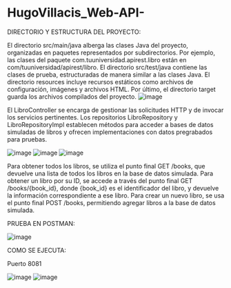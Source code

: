 # HugoVillacis_Web-API-

DIRECTORIO Y ESTRUCTURA DEL PROYECTO:

El directorio src/main/java alberga las clases Java del proyecto, organizadas en paquetes representados por subdirectorios. Por ejemplo, las clases del paquete com.tuuniversidad.apirest.libro están en com/tuuniversidad/apirest/libro. El directorio src/test/java contiene las clases de prueba, estructuradas de manera similar a las clases Java. El directorio resources incluye recursos estáticos como archivos de configuración, imágenes y archivos HTML. Por último, el directorio target guarda los archivos compilados del proyecto.
![image](https://github.com/HuGoVR13/HugoVillacis_Web-API-/assets/99736512/f3698bbc-99ed-4972-8a3e-45628ae14a60)



El LibroController se encarga de gestionar las solicitudes HTTP y de invocar los servicios pertinentes. Los repositorios LibroRepository y LibroRepositoryImpl establecen métodos para acceder a bases de datos simuladas de libros y ofrecen implementaciones con datos pregrabados para pruebas.

![image](https://github.com/HuGoVR13/HugoVillacis_Web-API-/assets/99736512/778441b1-0518-475a-b615-c2383a2237fa)
![image](https://github.com/HuGoVR13/HugoVillacis_Web-API-/assets/99736512/215f5fa9-b8eb-4170-84c7-90318c5b4e79)
![image](https://github.com/HuGoVR13/HugoVillacis_Web-API-/assets/99736512/142da9cf-6550-4293-8181-584c2fcfa50a)



Para obtener todos los libros, se utiliza el punto final GET /books, que devuelve una lista de todos los libros en la base de datos simulada.
Para obtener un libro por su ID, se accede a través del punto final GET /books/{book_id}, donde {book_id} es el identificador del libro, y devuelve la información correspondiente a ese libro.
Para crear un nuevo libro, se usa el punto final POST /books, permitiendo agregar libros a la base de datos simulada.




PRUEBA EN POSTMAN:


![image](https://github.com/HuGoVR13/HugoVillacis_Web-API-/assets/99736512/e2c86d26-990f-4e0c-a86a-0bc77afacd09)


COMO SE EJECUTA:

Puerto 8081



![image](https://github.com/HuGoVR13/HugoVillacis_Web-API-/assets/99736512/3d9e41b4-c646-4b28-9a89-1f126b152cdc)
![image](https://github.com/HuGoVR13/HugoVillacis_Web-API-/assets/99736512/61431c31-d506-4701-8f5c-953939e9acde)

